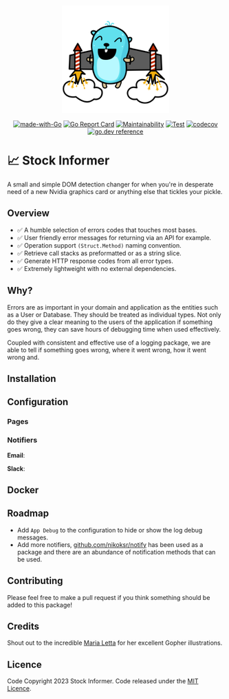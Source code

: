 <div align="center">
<img height="250" src="res/logo.svg" alt="Informer Logo" />

[![made-with-Go](https://img.shields.io/badge/Made%20with-Go-1f425f.svg)](http://golang.org)
[![Go Report Card](https://goreportcard.com/badge/github.com/ainsleyclark/stock-informer)](https://goreportcard.com/report/github.com/ainsleyclark/stock-informer)
[![Maintainability](https://api.codeclimate.com/v1/badges/1662c0c688e78fa33a2c/maintainability)](https://codeclimate.com/github/ainsleyclark/stock-informer/maintainability)
[![Test](https://github.com/ainsleyclark/stock-informer/actions/workflows/test.yml/badge.svg?branch=master)](https://github.com/ainsleyclark/stock-informer/actions/workflows/test.yml)
[![codecov](https://codecov.io/gh/ainsleyclark/stock-informer/branch/master/graph/badge.svg?token=70fTUSyXxJ)](https://codecov.io/gh/ainsleyclark/stock-informer)
[![go.dev reference](https://img.shields.io/badge/go.dev-reference-007d9c?logo=go&logoColor=white&style=flat)](https://pkg.go.dev/github.com/ainsleyclark/stock-informer)

</div>

# 📈 Stock Informer

A small and simple DOM detection changer for when you're in desperate need of a new Nvidia graphics card or anything
else that tickles your pickle.

## Overview

- ✅ A humble selection of errors codes that touches most bases.
- ✅ User friendly error messages for returning via an API for example.
- ✅ Operation support `(Struct.Method)` naming convention.
- ✅ Retrieve call stacks as preformatted or as a string slice.
- ✅ Generate HTTP response codes from all error types.
- ✅ Extremely lightweight with no external dependencies.

## Why?

Errors are as important in your domain and application as the entities such as a User or Database. They should be
treated as individual types. Not only do they give a clear meaning to the users of the application if something goes
wrong, they can save hours of debugging time when used effectively.

Coupled with consistent and effective use of a logging package, we are able to tell if something goes wrong, where it
went wrong, how it went wrong and.

## Installation

## Configuration

### Pages

### Notifiers

**Email**:

**Slack**:

## Docker

## Roadmap

- Add `App Debug` to the configuration to hide or show the log debug messages.
- Add more notifiers, [github.com/nikoksr/notify](https://github.com/nikoksr/notify) has been used as a package and there are an abundance of notification methods that can be used.

## Contributing

Please feel free to make a pull request if you think something should be added to this package!

## Credits

Shout out to the incredible [Maria Letta](https://github.com/MariaLetta) for her excellent Gopher illustrations.

## Licence

Code Copyright 2023 Stock Informer. Code released under the [MIT Licence](LICENSE).
